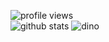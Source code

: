 ![profile views](https://komarev.com/ghpvc/?username=azizramdan)  
![github stats](https://github-readme-stats.vercel.app/api?username=azizramdan&show_icons=true)
![dino](https://raw.githubusercontent.com/azizramdan/azizramdan/master/dino.gif)
